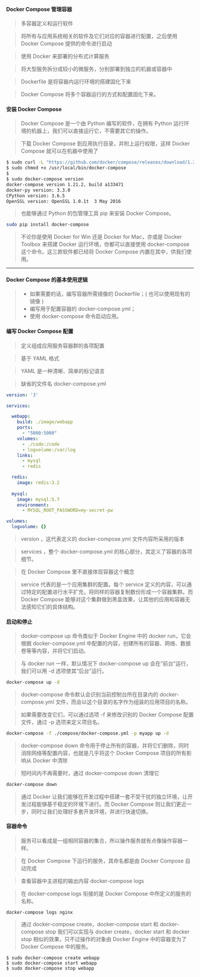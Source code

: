 #### Docker Compose 管理容器
>多容器定义和运行软件

>将所有与应用系统相关的软件及它们对应的容器进行配置，之后使用 Docker Compose 提供的命令进行启动

>使用 Docker 来部署的分布式计算服务

>将大型服务拆分成较小的微服务，分别部署到独立的机器或容器中

>Dockerfile 是将容器内运行环境的搭建固化下来

>Docker Compose 将多个容器运行的方式和配置固化下来。

#### 安装 Docker Compose
>Docker Compose 是一个由 Python 编写的软件，在拥有 Python 运行环境的机器上，我们可以直接运行它，不需要其它的操作。

>下载 Docker Compose 到应用执行目录，并附上运行权限，这样 Docker Compose 就可以在机器中使用了

```bash
$ sudo curl -L "https://github.com/docker/compose/releases/download/1.22.0/docker-compose-$(uname -s)-$(uname -m)" -o /usr/local/bin/docker-compose
$ sudo chmod +x /usr/local/bin/docker-compose
$
$ sudo docker-compose version
docker-compose version 1.21.2, build a133471
docker-py version: 3.3.0
CPython version: 3.6.5
OpenSSL version: OpenSSL 1.0.1t  3 May 2016
```

>也能够通过 Python 的包管理工具 pip 来安装 Docker Compose。

```bash
sudo pip install docker-compose
```

>不论你是使用 Docker for Win 还是 Docker for Mac，亦或是 Docker Toolbox 来搭建 Docker 运行环境，你都可以直接使用 docker-compose 这个命令。这三款软件都已经将 Docker Compose 内置在其中，供我们使用。

***

#### Docker Compose 的基本使用逻辑

> - 如果需要的话，编写容器所需镜像的 Dockerfile；( 也可以使用现有的镜像 )
> - 编写用于配置容器的 docker-compose.yml；
> - 使用 docker-compose 命令启动应用。

#### 编写 Docker Compose 配置
>定义组成应用服务容器群的各项配置

>基于 YAML 格式

>YAML 是一种清晰、简单的标记语言

>缺省的文件名 docker-compose.yml

```yaml
version: '3'

services:

  webapp:
    build: ./image/webapp
    ports:
      - "5000:5000"
    volumes:
      - ./code:/code
      - logvolume:/var/log
    links:
      - mysql
      - redis

  redis:
    image: redis:3.2
  
  mysql:
    image: mysql:5.7
    environment:
      - MYSQL_ROOT_PASSWORD=my-secret-pw

volumes:
  logvolume: {}
```

>version ，这代表定义的 docker-compose.yml 文件内容所采用的版本

>services ，整个 docker-compose.yml 的核心部分，其定义了容器的各项细节。

>在 Docker Compose 里不直接体现容器这个概念

>service 代表的是一个应用集群的配置。每个 service 定义的内容，可以通过特定的配置进行水平扩充，将同样的容器复制数份形成一个容器集群。而 Docker Compose 能够对这个集群做到黑盒效果，让其他的应用和容器无法感知它们的具体结构。

#### 启动和停止

>docker-compose up 命令类似于 Docker Engine 中的 docker run，它会根据 docker-compose.yml 中配置的内容，创建所有的容器、网络、数据卷等等内容，并将它们启动。

>与 docker run 一样，默认情况下 docker-compose up 会在“前台”运行，我们可以用 -d 选项使其“后台”运行。

```bash
docker-compose up -d
```

>docker-compose 命令默认会识别当前控制台所在目录内的 docker-compose.yml 文件，而会以这个目录的名字作为组装的应用项目的名称。

>如果需要改变它们，可以通过选项 -f 来修改识别的 Docker Compose 配置文件，通过 -p 选项来定义项目名。

```bash
docker-compose -f ./compose/docker-compose.yml -p myapp up -d
```

>docker-compose down 命令用于停止所有的容器，并将它们删除，同时消除网络等配置内容，也就是几乎将这个 Docker Compose 项目的所有影响从 Docker 中清除

>短时间内不再需要时，通过 docker-compose down 清理它

```bash
docker-compose down
```

>通过 Docker 让我们能够在开发过程中搭建一套不受干扰的独立环境，让开发过程能够基于稳定的环境下进行。而 Docker Compose 则让我们更近一步，同时让我们处理好多套开发环境，并进行快速切换。

#### 容器命令
>服务可以看成是一组相同容器的集合，所以操作服务就有点像操作容器一样。

>在 Docker Compose 下运行的服务，其命名都是由 Docker Compose 自动完成

>查看容器中主进程的输出内容 docker-compose logs

>在 docker-compose logs 衔接的是 Docker Compose 中所定义的服务的名称。
```shell
docker-compose logs nginx
```

>通过 docker-compose create，docker-compose start 和 docker-compose stop 我们可以实现与 docker create，docker start 和 docker stop 相似的效果，只不过操作的对象由 Docker Engine 中的容器变为了 Docker Compose 中的服务。

```shell
$ sudo docker-compose create webapp
$ sudo docker-compose start webapp
$ sudo docker-compose stop webapp
```